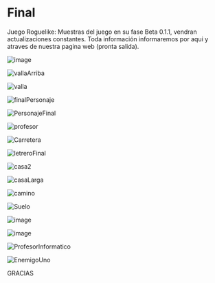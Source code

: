 # Final
Juego Roguelike:
Muestras del juego en su fase Beta 0.1.1, vendran actualizaciones constantes.
Toda información informaremos por aqui y atraves de nuestra pagina web (pronta salida).




![image](https://github.com/user-attachments/assets/3473c289-0413-4a4b-8eea-5ee56361c6c9)





![vallaArriba](https://github.com/user-attachments/assets/f6135fd6-5a6f-4973-81a1-05f0095b4588)





![valla](https://github.com/user-attachments/assets/f14bf967-6c33-4250-b5bf-3cf6411fe927)




![finalPersonaje](https://github.com/user-attachments/assets/cc4f6ab8-9d38-4ee7-b2ef-9b6f8f0a3ecb)





![PersonajeFinal](https://github.com/user-attachments/assets/5c85fba8-6d71-41c6-8dd7-e674d54df866)



![profesor](https://github.com/user-attachments/assets/3d6519db-7c09-4979-a450-2d05597e1d66)



![Carretera](https://github.com/user-attachments/assets/2ceb14ab-748d-4a94-b0d3-b0aca4698f98)





![letreroFinal](https://github.com/user-attachments/assets/ae16a95e-21fb-49ba-b49d-e2751b73e98d)





![casa2](https://github.com/user-attachments/assets/9b55cf6e-ca0c-4472-8269-80344d1bb277)



![casaLarga](https://github.com/user-attachments/assets/57dd6ac2-4b74-4bb3-8274-a4d85c3f3082)



![camino](https://github.com/user-attachments/assets/72d22ea3-519a-45c4-9d1d-ea61562cbe01)



![Suelo](https://github.com/user-attachments/assets/72ebf1ff-535f-400c-9b50-59d0f4703a19)



![image](https://github.com/user-attachments/assets/d24fc794-29d6-416d-ba5c-c0a75447b15f)



![image](https://github.com/user-attachments/assets/7ad1e5ca-5a6b-4b95-9dec-0c7954f3f9fe)



![ProfesorInformatico](https://github.com/user-attachments/assets/bb550907-2960-48d6-8f27-c422d05665c8)

![EnemigoUno](https://github.com/user-attachments/assets/f7f8edd8-352a-41b0-bc55-3f4b76b4b9ed)








GRACIAS
